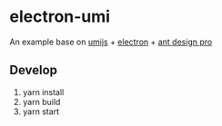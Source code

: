# electron-umi

An example base on [umijs](https://umijs.org/) + [electron](https://www.electronjs.org/) + [ant design pro](https://pro.ant.design/)

## Develop

1. yarn install
2. yarn build
3. yarn start
